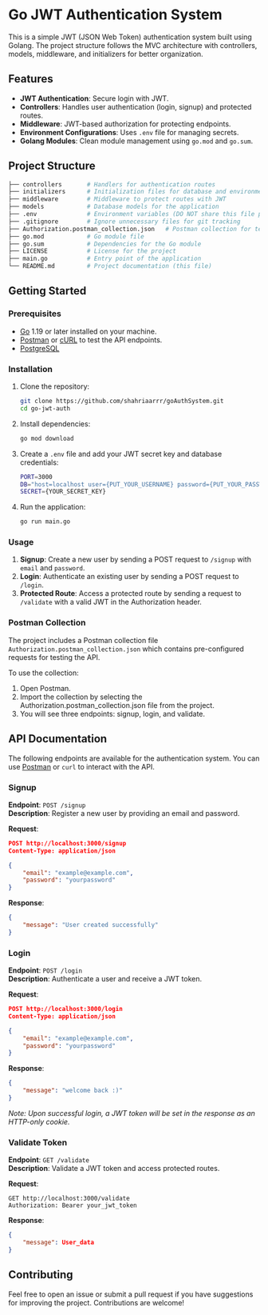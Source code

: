 # Go JWT Authentication System

This is a simple JWT (JSON Web Token) authentication system built using Golang. The project structure follows the MVC architecture with controllers, models, middleware, and initializers for better organization.

## Features

- **JWT Authentication**: Secure login with JWT.
- **Controllers**: Handles user authentication (login, signup) and protected routes.
- **Middleware**: JWT-based authorization for protecting endpoints.
- **Environment Configurations**: Uses `.env` file for managing secrets.
- **Golang Modules**: Clean module management using `go.mod` and `go.sum`.

## Project Structure

```bash
├── controllers       # Handlers for authentication routes
├── initializers      # Initialization files for database and environment variables
├── middleware        # Middleware to protect routes with JWT
├── models            # Database models for the application
├── .env              # Environment variables (DO NOT share this file publicly)
├── .gitignore        # Ignore unnecessary files for git tracking
├── Authorization.postman_collection.json   # Postman collection for testing API
├── go.mod            # Go module file
├── go.sum            # Dependencies for the Go module
├── LICENSE           # License for the project
├── main.go           # Entry point of the application
└── README.md         # Project documentation (this file)
```

## Getting Started

### Prerequisites

- [Go](https://golang.org/doc/install) 1.19 or later installed on your machine.
- [Postman](https://www.postman.com/) or [cURL](https://curl.se/) to test the API endpoints.
- [PostgreSQL](https://www.postgresql.org/)

### Installation

1. Clone the repository:
   ```bash
   git clone https://github.com/shahriaarrr/goAuthSystem.git
   cd go-jwt-auth
   ```

2. Install dependencies:
   ```bash
   go mod download
   ```

3. Create a `.env` file and add your JWT secret key and database credentials:
   ```bash
   PORT=3000
   DB="host=localhost user={PUT_YOUR_USERNAME} password={PUT_YOUR_PASSWORD} dbname={PUT_YOUR_DB_NAME} port=5432 sslmode=disable"
   SECRET={YOUR_SECRET_KEY}
   ```

4. Run the application:
   ```bash
   go run main.go
   ```

### Usage

1. **Signup**: Create a new user by sending a POST request to `/signup` with `email` and `password`.
2. **Login**: Authenticate an existing user by sending a POST request to `/login`.
3. **Protected Route**: Access a protected route by sending a request to `/validate` with a valid JWT in the Authorization header.

### Postman Collection

The project includes a Postman collection file `Authorization.postman_collection.json` which contains pre-configured requests for testing the API.

To use the collection:

1. Open Postman.
2. Import the collection by selecting the Authorization.postman_collection.json file from the project.
3. You will see three endpoints: signup, login, and validate.

## API Documentation

The following endpoints are available for the authentication system. You can use [Postman](https://www.postman.com/) or `curl` to interact with the API.

### Signup

**Endpoint**: `POST /signup`  
**Description**: Register a new user by providing an email and password.

**Request**:
```json
POST http://localhost:3000/signup
Content-Type: application/json

{
    "email": "example@example.com",
    "password": "yourpassword"
}
```

**Response**:
```json
{
    "message": "User created successfully"
}
```

### Login

**Endpoint**: `POST /login`  
**Description**: Authenticate a user and receive a JWT token.

**Request**:
```json
POST http://localhost:3000/login
Content-Type: application/json

{
    "email": "example@example.com",
    "password": "yourpassword"
}
```

**Response**:
```json
{
    "message": "welcome back :)"
}
```
*Note: Upon successful login, a JWT token will be set in the response as an HTTP-only cookie.*

### Validate Token

**Endpoint**: `GET /validate`  
**Description**: Validate a JWT token and access protected routes.

**Request**:
```http
GET http://localhost:3000/validate
Authorization: Bearer your_jwt_token
```

**Response**:
```json
{
    "message": User_data
}
```

## Contributing

Feel free to open an issue or submit a pull request if you have suggestions for improving the project. Contributions are welcome!
